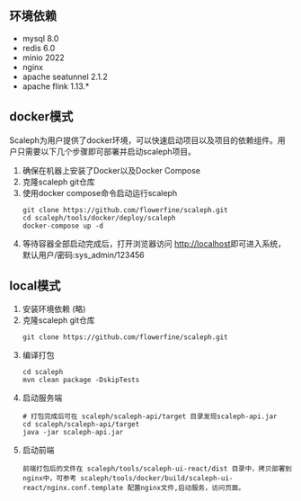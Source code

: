 ## 环境依赖

- mysql 8.0
- redis 6.0
- minio 2022
- nginx
- apache seatunnel 2.1.2
- apache flink 1.13.*

## docker模式

Scaleph为用户提供了docker环境，可以快速启动项目以及项目的依赖组件。用户只需要以下几个步骤即可部署并启动scaleph项目。

1. 确保在机器上安装了Docker以及Docker Compose
2. 克隆scaleph git仓库
3. 使用docker compose命令启动运行scaleph
    ```shell
    git clone https://github.com/flowerfine/scaleph.git
    cd scaleph/tools/docker/deploy/scaleph
    docker-compose up -d
    ```
4. 等待容器全部启动完成后，打开浏览器访问 [http://localhost](http://localhost/)即可进入系统，默认用户/密码:sys_admin/123456

## local模式
1. 安装环境依赖 (略)
2. 克隆scaleph git仓库
   ```shell
   git clone https://github.com/flowerfine/scaleph.git
   ```
3. 编译打包
   ```shell
   cd scaleph
   mvn clean package -DskipTests
   ```
4. 启动服务端
   ```shell
   # 打包完成后可在 scaleph/scaleph-api/target 目录发现scaleph-api.jar
   cd scaleph/scaleph-api/target
   java -jar scaleph-api.jar
   ```
5. 启动前端
   ```text
   前端打包后的文件在 scaleph/tools/scaleph-ui-react/dist 目录中，拷贝部署到nginx中，可参考 scaleph/tools/docker/build/scaleph-ui-react/nginx.conf.template 配置nginx文件,启动服务，访问页面。
   ```